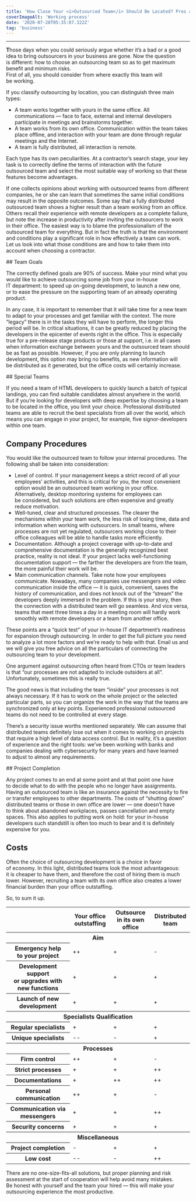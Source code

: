 ```yaml
---
title: 'How Close Your <i>Outsourced Team</i> Should Be Located? Pros and Cons'
coverImageAlt: 'Working process'
date: '2020-07-28T05:35:07.322Z'
tag: 'business'
---
```


---

**T**hose days when you could seriously argue whether it’s a bad or a good idea to bring outsourcers in your business are gone. Now the question is different: how to choose an outsourcing team so as to get maximum benefit and minimum risks.<br class="how-close-br" />
First of all, you should consider from where exactly this team will be working.

If you classify outsourcing by location, you can distinguish three main types:

- A team works together with yours in the same office. All communications — face to face, external and internal developers participate in meetings and brainstorms together.
- A team works from its own office. Communication within the team takes place offline, and interaction with your team are done through regular meetings and the Internet.
- A team is fully distributed, all interaction is remote.

Each type has its own peculiarities. At a contractor’s search stage, your key task is to correctly define the terms of interaction with the future outsourced team and select the most suitable way of working so that these features become advantages.

If one collects opinions about working with outsourced teams from different companies, he or she can learn that sometimes the same initial conditions may result in the opposite outcomes. Some say that a fully distributed outsourced team shows a higher result than a team working from an office. Others recall their experience with remote developers as a complete failure, but note the increase in productivity after inviting the outsourcers to work in their office. The easiest way is to blame the professionalism of the outsourced team for everything. But in fact the truth is that the environment and conditions play a significant role in how effectively a team can work. Let us look into what those conditions are and how to take them into account when choosing a contractor.

<ParagraphWithImage postImageName="skydiving-people">
## Team Goals
<p>The correctly defined goals are 90% of success. Make your mind what you would like to achieve outsourcing some job from your in-house IT department: to speed up on-going development, to launch a new one, or to ease the pressure on the supporting team of an already operating product.</p>

In any case, it is important to remember that it will take time for a new team to adapt to your processes and get familiar with the context. The more “legacy” there is in the tasks they will have to perform, the longer this period will be. In critical situations, it can be greatly reduced by placing the developers in the epicenter of events right in the office. This is especially true for a pre-release stage products or those at support, i.e. in all cases when information exchange between yours and the outsourced team should be as fast as possible. However, if you are only planning to launch development, this option may bring no benefits, as new information will be distributed as it generated, but the office costs will certainly increase.
</ParagraphWithImage>

<ParagraphWithImage postImageName="skydiving-man">
## Special Teams
<p>If you need a team of HTML developers to quickly launch a batch of typical landings, you can find suitable candidates almost anywhere in the world. But if you’re looking for developers with deep expertise by choosing a team to be located in the office, you limit your choice. Professional distributed teams are able to recruit the best specialists from all over the world, which means you can engage in your project, for example, five signor-developers within one team.</p>
</ParagraphWithImage>

## Company Procedures

You would like the outsourced team to follow your internal procedures. The following shall be taken into consideration:

- Level of control. If your management keeps a strict record of all your employees’ activities, and this is critical for you, the most convenient option would be an outsourced team working in your office. Alternatively, desktop monitoring systems for employees can be considered, but such solutions are often expensive and greatly reduce motivation.
- Well-tuned, clear and structured processes. The clearer the mechanisms within your team work, the less risk of losing time, data and information when working with outsourcers. In small teams, where processes are not yet regulated, outsourcers working close to their office colleagues will be able to handle tasks more efficiently.
- Documentation. Although a project coverage with up-to-date and comprehensive documentation is the generally recognized best practice, reality is not ideal. If your project lacks well-functioning documentation support — the farther the developers are from the team, the more painful their work will be.
- Main communication channels. Take note how your employees communicate. Nowadays, many companies use messengers and video communication inside the office — it is quick, convenient, saves the history of communication, and does not knock out of the “stream” the developers deeply immersed in the problem. If this is your story, then the connection with a distributed team will go seamless. And vice versa, teams that meet three times a day in a meeting room will hardly work smoothly with remote developers or a team from another office.

These points are a “quick test” of your in-house IT department’s readiness for expansion through outsourcing. In order to get the full picture you need to analyze a lot more factors and we’re ready to help with that. Email us and we will give you free advice on all the particulars of connecting the outsourcing team to your development.

One argument against outsourcing often heard from CTOs or team leaders is that “our processes are not adapted to include outsiders at all”. Unfortunately, sometimes this is really true.

The good news is that including the team “inside” your processes is not always necessary. If it has to work on the whole project or the selected particular parts, so you can organize the work in the way that the teams are synchronized only at key points. Experienced professional outsourced teams do not need to be controlled at every stage.

There’s a security issue worths mentioned separately. We can assume that distributed teams definitely lose out when it comes to working on projects that require a high level of data access control. But in reality, it’s a question of experience and the right tools: we’ve been working with banks and companies dealing with cybersecurity for many years and have learned to adjust to almost any requirements.

<ParagraphWithImage postImageName="laptop-work">
## Project Completion
<p>Any project comes to an end at some point and at that point one have to decide what to do with the people who no longer have assignments. Having an outsourced team is like an insurance against the necessity to fire or transfer employees to other departments. The costs of “shutting down” distributed teams or those in own office are lower — one doesn’t have to think about abandoned workplaces, passes cancellation and empty spaces. This also applies to putting work on hold: for your in-house developers such standstill is often too much to bear and it is definitely expensive for you.</p>
</ParagraphWithImage>

## Costs

Often the choice of outsourcing development is a choice in favor of economy. In this light, distributed teams look the most advantageous: it is cheaper to have them, and therefore the cost of hiring them is much lower. However, recruiting a team with its own office also creates a lower financial burden than your office outstaffing.

So, to sum it up.

<Table color='purple' withBorders>
  <thead>
    <tr>
      <th />
      <th>Your office outstaffing</th>
      <th>Outsource in its own office</th>
      <th>Distributed team</th>
    </tr>
  </thead>
  <tbody>
    <tr>
      <th colspan="4" data-text="Aim">Aim</th>
    </tr>
    <tr>
      <th>Emergency help to your project</th>
      <td>++</td>
      <td>+</td>
      <td>-</td>
    </tr>
    <tr>
      <th>Development support or upgrades with new functions</th>
      <td>+</td>
      <td>+</td>
      <td>+</td>
    </tr>
    <tr>
      <th>Launch of new development</th>
      <td>+</td>
      <td>+</td>
      <td>+</td>
    </tr>
    <tr>
      <th colspan="4" data-text="Specialists Qualification">Specialists Qualification</th>
    </tr>
    <tr>
      <th>Regular specialists</th>
      <td>+</td>
      <td>+</td>
      <td>+</td>
    </tr>
    <tr>
      <th>Unique specialists</th>
      <td>--</td>
      <td>-</td>
      <td>+</td>
    </tr>
    <tr>
     <th colspan="4" data-text="Processes">Processes</th>
    </tr>
    <tr>
      <th>Firm control</th>
      <td>++</td>
      <td>+</td>
      <td>-</td>
    </tr>
    <tr>
      <th>Strict processes</th>
      <td>+</td>
      <td>+</td>
      <td>++</td>
    </tr>
    <tr>
      <th>Documentations</th>
      <td>+</td>
      <td>++</td>
      <td>++</td>
    </tr>
    <tr>
      <th>Personal communication</th>
      <td>++</td>
      <td>+</td>
      <td>-</td>
    </tr>
    <tr>
      <th>Communication via messengers</th>
      <td>+</td>
      <td>+</td>
      <td>++</td>
    </tr>
    <tr>
      <th>Security concerns</th>
      <td>+</td>
      <td>+</td>
      <td>+</td>
    </tr>
    <tr>
      <th colspan="4" data-text="Miscellaneous">Miscellaneous</th>
    </tr>
    <tr>
      <th>Project completion</th>
      <td>-</td>
      <td>+</td>
      <td>+</td>
    </tr>
    <tr>
      <th>Low cost</th>
      <td>--</td>
      <td>-</td>
      <td>++</td>
    </tr>
  </tbody>
</Table>

There are no one-size-fits-all solutions, but proper planning and risk assessment at the start of cooperation will help avoid many mistakes. Be honest with yourself and the team your hired — this will make your outsourcing experience the most productive.

